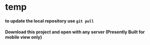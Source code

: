 # temp
#### to update the local repository use ```git pull```
#### Download this project and open with any server (Presently Built for mobile view only)
